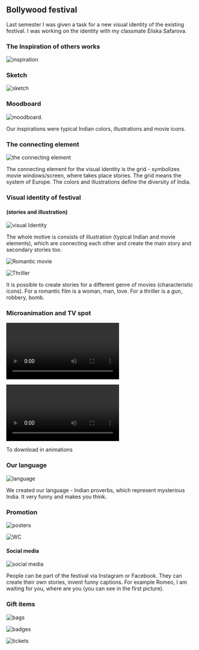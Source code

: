 
## Bollywood festival

Last semester I was given a task for a new visual identity of the existing festival.
I was working on the identity with my classmate Eliska Safarova.

### The Inspiration of others works
![inspiration](images/inspiration-festival-works.jpg)

### Sketch

![sketch](images/sketch-festival.jpg)

### Moodboard

![moodboard.](images/inspiration-festival-colors.jpg)

Our inspirations were typical Indian colors, illustrations and movie icons.

### The connecting element
![the connecting element](images/element-festival.jpg)

The connecting element for the visual identity is the grid - symbolizes movie windows/screen, where takes place stories.
The grid means the system of Europe. The colors and illustrations define the diversity of India.

### Visual identity of festival  
#### (stories and illustration)
![visual Identity](images/stories-illustrations-festival.jpg)

The whole motive is consists of illustration (typical Indian and movie elements), which are connecting each other and create the main story and secondary stories too. 

![Romantic movie](images/romantic-movie-festival.jpg)

![Thriller](images/thriller-festival.jpg)

It is possible to create stories for a different genre of movies (characteristic icons). For a romantic film is a woman, man, love. For a thriller is a gun, robbery, bomb.

### Microanimation and TV spot

![Microanimation](animations/microanimation.mp4)

![TV spot](animations/TV-spot.mp4)

To download in animations

### Our language 

![language](images/language-festival.jpg)

We created our language - Indian proverbs, which represent mysterious India. It very funny and makes you think. 

### Promotion

![posters](images/posters-festival.jpg)

![WC](images/wc-festival.jpg)

#### Social media

![social media](images/social-media-festival.jpg)

People can be part of the festival via Instagram or Facebook. They can create their own stories, invent funny captions. For example Romeo, I am waiting for you, where are you (you can see in the first picture).

### Gift items

![bags](images/bag-festival.jpg)

![badges](images/badges-festival.jpg)

![tickets](images/tickets-festival.jpg)





